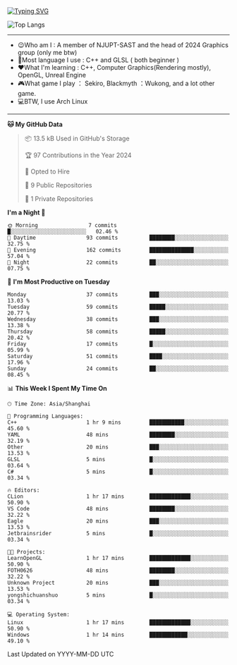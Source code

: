 <a href="https://git.io/typing-svg">
  <img src="https://readme-typing-svg.demolab.com?font=Fira+Code&pause=1000&random=false&width=435&separator=%3D&lines=std%3A%3Aprintln(%22Hello,+world!%22);" alt="Typing SVG" />
</a>

![Top Langs](https://github-readme-stats.vercel.app/api/top-langs/?username=FOTH0626&theme=transparent)

---

- 😉Who am I : A member of NJUPT-SAST and the head of 2024 Graphics group (only me btw)
- 📖Most language I use : C++ and GLSL ( both beginner )
- ❤What I'm learning : C++, Computer Graphics(Rendering mostly), OpenGL, Unreal Engine
- 🎮What game I play ： Sekiro, Blackmyth ：Wukong, and a lot other game.
- 💻BTW, I use Arch Linux
---
<!--START_SECTION:waka-->
**🐱 My GitHub Data** 

> 📦 13.5 kB Used in GitHub's Storage 
 > 
> 🏆 97 Contributions in the Year 2024
 > 
> 💼 Opted to Hire
 > 
> 📜 9 Public Repositories 
 > 
> 🔑 1 Private Repositories 
 > 
**I'm a Night 🦉** 

```text
🌞 Morning                7 commits           █░░░░░░░░░░░░░░░░░░░░░░░░   02.46 % 
🌆 Daytime                93 commits          ████████░░░░░░░░░░░░░░░░░   32.75 % 
🌃 Evening                162 commits         ██████████████░░░░░░░░░░░   57.04 % 
🌙 Night                  22 commits          ██░░░░░░░░░░░░░░░░░░░░░░░   07.75 % 
```
📅 **I'm Most Productive on Tuesday** 

```text
Monday                   37 commits          ███░░░░░░░░░░░░░░░░░░░░░░   13.03 % 
Tuesday                  59 commits          █████░░░░░░░░░░░░░░░░░░░░   20.77 % 
Wednesday                38 commits          ███░░░░░░░░░░░░░░░░░░░░░░   13.38 % 
Thursday                 58 commits          █████░░░░░░░░░░░░░░░░░░░░   20.42 % 
Friday                   17 commits          █░░░░░░░░░░░░░░░░░░░░░░░░   05.99 % 
Saturday                 51 commits          ████░░░░░░░░░░░░░░░░░░░░░   17.96 % 
Sunday                   24 commits          ██░░░░░░░░░░░░░░░░░░░░░░░   08.45 % 
```


📊 **This Week I Spent My Time On** 

```text
🕑︎ Time Zone: Asia/Shanghai

💬 Programming Languages: 
C++                      1 hr 9 mins         ███████████░░░░░░░░░░░░░░   45.60 % 
YAML                     48 mins             ████████░░░░░░░░░░░░░░░░░   32.19 % 
Other                    20 mins             ███░░░░░░░░░░░░░░░░░░░░░░   13.53 % 
GLSL                     5 mins              █░░░░░░░░░░░░░░░░░░░░░░░░   03.64 % 
C#                       5 mins              █░░░░░░░░░░░░░░░░░░░░░░░░   03.34 % 

🔥 Editors: 
CLion                    1 hr 17 mins        █████████████░░░░░░░░░░░░   50.90 % 
VS Code                  48 mins             ████████░░░░░░░░░░░░░░░░░   32.22 % 
Eagle                    20 mins             ███░░░░░░░░░░░░░░░░░░░░░░   13.53 % 
Jetbrainsrider           5 mins              █░░░░░░░░░░░░░░░░░░░░░░░░   03.34 % 

🐱‍💻 Projects: 
LearnOpenGL              1 hr 17 mins        █████████████░░░░░░░░░░░░   50.90 % 
FOTH0626                 48 mins             ████████░░░░░░░░░░░░░░░░░   32.22 % 
Unknown Project          20 mins             ███░░░░░░░░░░░░░░░░░░░░░░   13.53 % 
yongshichuanshuo         5 mins              █░░░░░░░░░░░░░░░░░░░░░░░░   03.34 % 

💻 Operating System: 
Linux                    1 hr 17 mins        █████████████░░░░░░░░░░░░   50.90 % 
Windows                  1 hr 14 mins        ████████████░░░░░░░░░░░░░   49.10 % 
```


 Last Updated on YYYY-MM-DD UTC
<!--END_SECTION:waka-->
